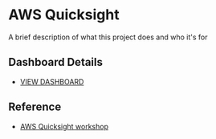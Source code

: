 
# AWS Quicksight
A brief description of what this project does and who it's for


## Dashboard Details
- [VIEW DASHBOARD](https://us-east-1.quicksight.aws.amazon.com/sn/dashboards/e9e5b947-eea9-4e92-8762-4ad4e774987a)

## Reference
 - [AWS Quicksight workshop](https://catalog.workshops.aws/quicksight/en-US/author-workshop/1-build-your-first-dashboard/exercises)

